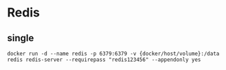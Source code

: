 # Redis

## single

```shell
docker run -d --name redis -p 6379:6379 -v {docker/host/volume}:/data redis redis-server --requirepass "redis123456" --appendonly yes
```


